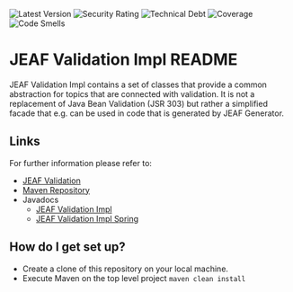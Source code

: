 ![Latest Version](https://maven-badges.herokuapp.com/maven-central/com.anaptecs.jeaf.validation/jeaf-validation-impl-project/badge.svg)
![Security Rating](https://sonarcloud.io/api/project_badges/measure?project=jeaf-validation-impl-project&metric=security_rating&token=69c191117715ed178b5e73f897a9f8cc61acab65)
![Technical Debt](https://sonarcloud.io/api/project_badges/measure?project=jeaf-validation-impl-project&metric=sqale_index&token=69c191117715ed178b5e73f897a9f8cc61acab65)
![Coverage](https://sonarcloud.io/api/project_badges/measure?project=jeaf-validation-impl-project&metric=coverage&token=69c191117715ed178b5e73f897a9f8cc61acab65)
![Code Smells](https://sonarcloud.io/api/project_badges/measure?project=jeaf-validation-impl-project&metric=code_smells&token=69c191117715ed178b5e73f897a9f8cc61acab65)


# JEAF Validation Impl README #

JEAF Validation Impl contains a set of classes that provide a common abstraction for topics that are connected with validation. It is not a replacement of Java Bean Validation (JSR 303) but rather a simplified facade that e.g. can be used in code that is generated by JEAF Generator.

## Links ##
For further information please refer to:

* [JEAF Validation](https://anaptecs.atlassian.net/l/cp/V0LgNZso)
* [Maven Repository](https://search.maven.org/artifact/com.anaptecs.jeaf.validation/jeaf-validation-api)
* Javadocs
  * [JEAF Validation Impl](https://javadoc.io/doc/com.anaptecs.jeaf.validation/jeaf-validation-impl)
  * [JEAF Validation Impl Spring](https://javadoc.io/doc/com.anaptecs.jeaf.validation/jeaf-validation-impl-spring)




## How do I get set up? ##

* Create a clone of this repository on your local machine.
* Execute Maven on the top level project `maven clean install`

